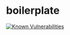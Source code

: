 # boilerplate
[![Known Vulnerabilities](https://snyk.io/test/github/snyk/goof/badge.svg)](https://snyk.io/test/github/snyk/goof)

